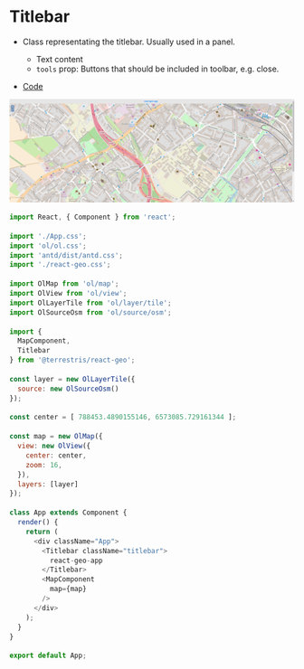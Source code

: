 # Titlebar

* Class representating the titlebar. Usually used in a panel.
  * Text content
  * `tools` prop: Buttons that should be included in toolbar, e.g. close.

* [Code](https://github.com/terrestris/react-geo/blob/master/src/Panel/Titlebar/Titlebar.jsx)

[![](../screenshots/titlebar.png)](../screenshots/titlebar.png)

```javascript
import React, { Component } from 'react';

import './App.css';
import 'ol/ol.css';
import 'antd/dist/antd.css';
import './react-geo.css';

import OlMap from 'ol/map';
import OlView from 'ol/view';
import OlLayerTile from 'ol/layer/tile';
import OlSourceOsm from 'ol/source/osm';

import {
  MapComponent,
  Titlebar
} from '@terrestris/react-geo';

const layer = new OlLayerTile({
  source: new OlSourceOsm()
});

const center = [ 788453.4890155146, 6573085.729161344 ];

const map = new OlMap({
  view: new OlView({
    center: center,
    zoom: 16,
  }),
  layers: [layer]
});

class App extends Component {
  render() {
    return (
      <div className="App">
        <Titlebar className="titlebar">
          react-geo-app
        </Titlebar>
        <MapComponent
          map={map}
        />
      </div>
    );
  }
}

export default App;

```
